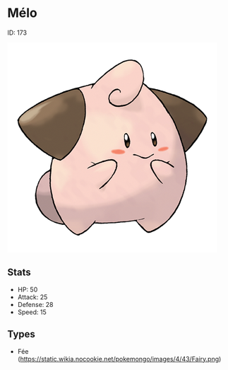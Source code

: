# Mélo


ID: 173

![](https://raw.githubusercontent.com/PokeAPI/sprites/master/sprites/pokemon/other/official-artwork/173.png "Mélo")

## Stats


 - HP: 50
 - Attack: 25
 - Defense: 28
 - Speed: 15

## Types


 - Fée (https://static.wikia.nocookie.net/pokemongo/images/4/43/Fairy.png)
